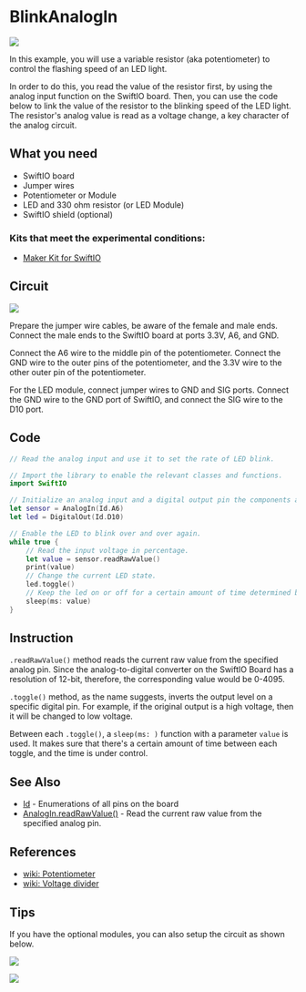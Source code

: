 # BlinkAnalogIn

![](../../.gitbook/assets/BlinkAnalogIn01.gif)

In this example, you will use a variable resistor \(aka potentiometer\) to control the flashing speed of an LED light.

In order to do this, you read the value of the resistor first, by using the analog input function on the SwiftIO board. Then, you can use the code below to link the value of the resistor to the blinking speed of the LED light. The resistor's analog value is read as a voltage change, a key character of the analog circuit.

## What you need

* SwiftIO board
* Jumper wires
* Potentiometer or Module
* LED and 330 ohm resistor \(or LED Module\)
* SwiftIO shield \(optional\)

### Kits that meet the experimental conditions:

* [Maker Kit for SwiftIO](https://www.madmachine.io/product-page/maker-kit-for-swiftio)

## Circuit

![](../../.gitbook/assets/BlinkAnalogIn.png)

Prepare the jumper wire cables, be aware of the female and male ends. Connect the male ends to the SwiftIO board at ports 3.3V, A6, and GND.

Connect the A6 wire to the middle pin of the potentiometer. Connect the GND wire to the outer pins of the potentiometer, and the 3.3V wire to the other outer pin of the potentiometer.

For the LED module, connect jumper wires to GND and SIG ports. Connect the GND wire to the GND port of SwiftIO, and connect the SIG wire to the D10 port.

## Code

```swift
// Read the analog input and use it to set the rate of LED blink.

// Import the library to enable the relevant classes and functions.
import SwiftIO

// Initialize an analog input and a digital output pin the components are connected to
let sensor = AnalogIn(Id.A6)
let led = DigitalOut(Id.D10)

// Enable the LED to blink over and over again.
while true {
    // Read the input voltage in percentage.
    let value = sensor.readRawValue()
    print(value)
    // Change the current LED state.
    led.toggle()
    // Keep the led on or off for a certain amount of time determined by the value you get.
    sleep(ms: value)
}
```

## Instruction

`.readRawValue()` method reads the current raw value from the specified analog pin. Since the analog-to-digital converter on the SwiftIO Board has a resolution of 12-bit, therefore, the corresponding value would be 0-4095.

`.toggle()` method, as the name suggests, inverts the output level on a specific digital pin. For example, if the original output is a high voltage, then it will be changed to low voltage.

Between each `.toggle()`, a `sleep(ms: )` function with a parameter `value` is used. It makes sure that there's a certain amount of time between each toggle, and the time is under control.

## See Also

* [Id](https://swiftioapi.madmachine.io/Enums/Id.html) - Enumerations of all pins on the board
* [AnalogIn.readRawValue\(\)](https://swiftioapi.madmachine.io/Classes/AnalogIn.html#/s:7SwiftIO8AnalogInC12readRawValueSiyF) - Read the current raw value from the specified analog pin.

## References

* [wiki: Potentiometer](https://en.wikipedia.org/wiki/Potentiometer)
* [wiki: Voltage divider](https://en.wikipedia.org/wiki/Voltage_divider)

## Tips

If you have the optional modules, you can also setup the circuit as shown below.

![](../../.gitbook/assets/01.png)

![](../../.gitbook/assets/02.png)


